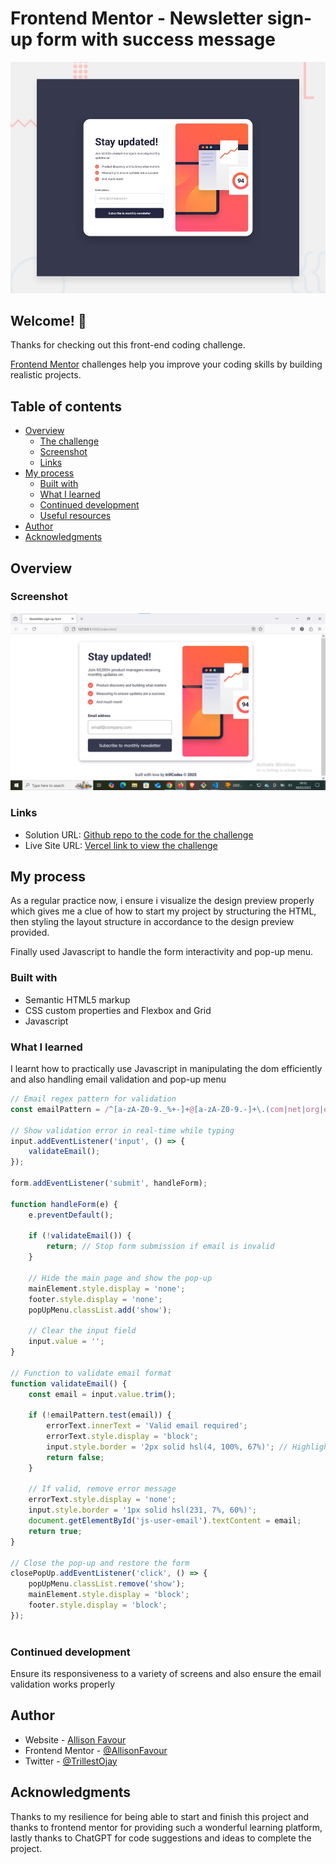 # Frontend Mentor - Newsletter sign-up form with success message

![Design preview for the Newsletter sign-up form with success message coding challenge](./design/desktop-preview.jpg)

## Welcome! 👋

Thanks for checking out this front-end coding challenge.

[Frontend Mentor](https://www.frontendmentor.io) challenges help you improve your coding skills by building realistic projects.

## Table of contents

- [Overview](#overview)
  - [The challenge](#the-challenge)
  - [Screenshot](#screenshot)
  - [Links](#links)
- [My process](#my-process)
  - [Built with](#built-with)
  - [What I learned](#what-i-learned)
  - [Continued development](#continued-development)
  - [Useful resources](#useful-resources)
- [Author](#author)
- [Acknowledgments](#acknowledgments)


## Overview

### Screenshot

![A screenshot to the solution output on Firefox](./assets/images/newsletter-signup-form-ss.jpg)



### Links

- Solution URL: [Github repo to the code for the challenge](https://github.com/AllisonFavour/fm-challenge9)
- Live Site URL: [Vercel link to view the challenge](https://newsletter-signup-form-xi.vercel.app)

## My process

As a regular practice now, i ensure i visualize the design preview properly which gives me a clue of how to start my project by structuring the HTML, then styling the layout structure in accordance to the design preview provided.

Finally used Javascript to handle the form interactivity and pop-up menu.


### Built with

- Semantic HTML5 markup
- CSS custom properties and Flexbox and Grid
- Javascript



### What I learned

I learnt how to practically use Javascript in manipulating the dom efficiently and also handling email validation and pop-up menu


```js
// Email regex pattern for validation
const emailPattern = /^[a-zA-Z0-9._%+-]+@[a-zA-Z0-9.-]+\.(com|net|org|edu|gov|io|co|uk)$/;

// Show validation error in real-time while typing
input.addEventListener('input', () => {
    validateEmail();
});

form.addEventListener('submit', handleForm);

function handleForm(e) {
    e.preventDefault();

    if (!validateEmail()) {
        return; // Stop form submission if email is invalid
    }

    // Hide the main page and show the pop-up
    mainElement.style.display = 'none';
    footer.style.display = 'none';
    popUpMenu.classList.add('show');

    // Clear the input field
    input.value = '';
}

// Function to validate email format
function validateEmail() {
    const email = input.value.trim();

    if (!emailPattern.test(email)) {
        errorText.innerText = 'Valid email required';
        errorText.style.display = 'block';
        input.style.border = '2px solid hsl(4, 100%, 67%)'; // Highlight error
        return false;
    }

    // If valid, remove error message
    errorText.style.display = 'none';
    input.style.border = '1px solid hsl(231, 7%, 60%)';
    document.getElementById('js-user-email').textContent = email;
    return true;
}

// Close the pop-up and restore the form
closePopUp.addEventListener('click', () => {
    popUpMenu.classList.remove('show');
    mainElement.style.display = 'block';
    footer.style.display = 'block';
});
  
```
 


### Continued development

Ensure its responsiveness to a variety of screens and also ensure the email validation works properly



## Author

- Website - [Allison Favour](https://allison-favour-portfolio-darkmode.vercel.app/)
- Frontend Mentor - [@AllisonFavour](https://www.frontendmentor.io/profile/AllisonFavour)
- Twitter - [@TrillestOjay](https://x.com/TrillestOjay)


## Acknowledgments

Thanks to my resilience for being able to start and finish this project and thanks to frontend mentor for providing such a wonderful learning platform, lastly thanks to ChatGPT for code suggestions and ideas to complete the project.
